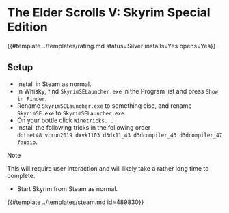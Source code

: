 # The Elder Scrolls V: Skyrim Special Edition
<!-- script:Aliases [] -->

{{#template ../templates/rating.md status=Silver installs=Yes opens=Yes}}

## Setup

- Install in Steam as normal.
- In Whisky, find `SkyrimSELauncher.exe` in the Program list and press `Show in Finder`.
- Rename `SkyrimSELauncher.exe` to something else, and rename `SkyrimSE.exe` to `SkyrimSELauncher.exe`.
- On your bottle click `Winetricks...`
- Install the following tricks in the following order\
  `dotnet48 vcrun2019 dxvk1103 d3dx11_43 d3dcompiler_43 d3dcompiler_47 faudio`.

> [!NOTE]
> This will require user interaction and will likely take a rather long time to complete.

- Start Skyrim from Steam as normal.

{{#template ../templates/steam.md id=489830}}
